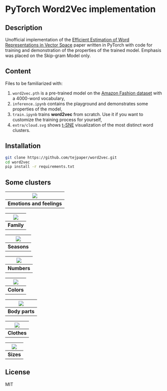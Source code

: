 # PyTorch Word2Vec implementation

## Description

Unofficial implementation of the [Efficient Estimation of Word Representations in Vector Space](https://arxiv.org/abs/1301.3781) paper written in PyTorch with code for training and demonstration of the properties of the trained model. Emphasis was placed on the Skip-gram Model only.

## Content

Files to be familiarized with:

1. `word2vec.pth` is a pre-trained model on the [Amazon Fashion dataset](https://cseweb.ucsd.edu/~jmcauley/datasets/amazon_v2/) with a 4000-word vocabulary,
2. `inference.ipynb` contains the playground and demonstrates some properties of the model,
3. `train.ipynb` trains **word2vec** from scratch. Use it if you want to customize the training process for yourself,
4. `extra/cloud.svg` shows [t-SNE](https://en.wikipedia.org/wiki/T-distributed_stochastic_neighbor_embedding) visualization of the most distinct word clusters.

## Installation

```bash
git clone https://github.com/tejpaper/word2vec.git
cd word2vec
pip install -r requirements.txt
```

## Some clusters

| ![](extra/emotions-feelings.svg) |
|:--------------------------------:|
|    **Emotions and feelings**     |


| ![](extra/family.svg) |
|:---------------------:|
|      **Family**       |

| ![](extra/seasons.svg) |
|:----------------------:|
|      **Seasons**       |

| ![](extra/numbers.svg) |
|:----------------------:|
|      **Numbers**       |

| ![](extra/colors.svg) |
|:---------------------:|
|      **Colors**       |

| ![](extra/body-parts.svg) |
|:-------------------------:|
|      **Body parts**       |

| ![](extra/clothes.svg) |
|:----------------------:|
|      **Clothes**       |

| ![](extra/sizes.svg) |
|:--------------------:|
|      **Sizes**       |

## License

MIT